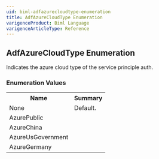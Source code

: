 ```yaml
---
uid: biml-adfazurecloudtype-enumeration
title: AdfAzureCloudType Enumeration
varigenceProduct: Biml Language
varigenceArticleType: Reference
---
```


## AdfAzureCloudType Enumeration<div class="LanguageSummary"><div class ="SummaryItem">Indicates the azure cloud type of the service principle auth.</div></div><div class="EnumValueGroup">### Enumeration Values<table id="EnumValue" class="MemberList"><tbody><tr><th class="MemberNameColumnHeader">Name</th><th class="MemberSummaryColumnHeader">Summary</th></tr><tr class="cd0"><td class="MemberName">None</td><td class="MemberSummary"><div class ="SummaryItem">Default.</div> </td></tr><tr class="cd1"><td class="MemberName">AzurePublic</td><td class="MemberSummary"> </td></tr><tr class="cd0"><td class="MemberName">AzureChina</td><td class="MemberSummary"> </td></tr><tr class="cd1"><td class="MemberName">AzureUsGovernment</td><td class="MemberSummary"> </td></tr><tr class="cd0"><td class="MemberName">AzureGermany</td><td class="MemberSummary"> </td></tr></tbody></table></div>